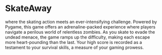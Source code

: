 # SkateAway
where the skating action meets an ever-intensifying challenge. Powered by Pygame, this game offers an adrenaline-packed experience where players navigate a perilous world of relentless zombies. As you skate to evade the undead menace, the game ramps up the difficulty, making each escape more heart-pounding than the last. Your high score is recorded as a testament to your survival skills, a measure of your gaming prowess. 
